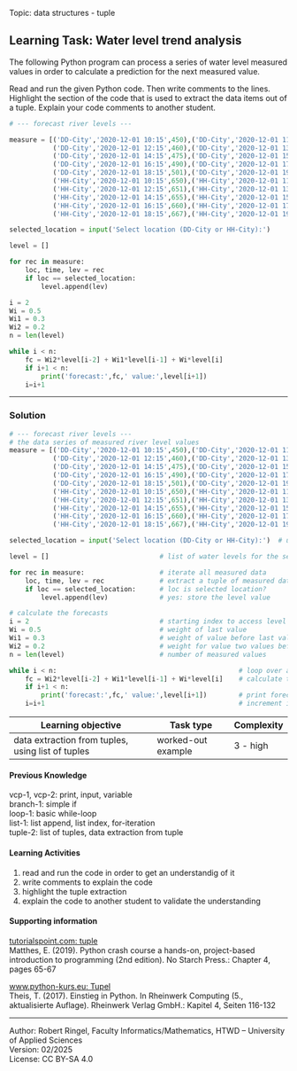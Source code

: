 Topic: data structures - tuple

## Learning Task: Water level trend analysis

The following Python program can process a series of water level measured values in order to calculate a prediction for the next measured value.

Read and run the given Python code. Then write comments to the lines. Highlight the section of the code that is used to extract the data items out of a tuple.
Explain your code comments to another student.

``` python
# --- forecast river levels ---

measure = [('DD-City','2020-12-01 10:15',450),('DD-City','2020-12-01 11:15',455),
		   ('DD-City','2020-12-01 12:15',460),('DD-City','2020-12-01 13:15',470),
		   ('DD-City','2020-12-01 14:15',475),('DD-City','2020-12-01 15:15',485),
		   ('DD-City','2020-12-01 16:15',490),('DD-City','2020-12-01 17:15',500),
		   ('DD-City','2020-12-01 18:15',501),('DD-City','2020-12-01 19:15',503),
		   ('HH-City','2020-12-01 10:15',650),('HH-City','2020-12-01 11:15',651),
		   ('HH-City','2020-12-01 12:15',651),('HH-City','2020-12-01 13:15',653),
		   ('HH-City','2020-12-01 14:15',655),('HH-City','2020-12-01 15:15',657),
		   ('HH-City','2020-12-01 16:15',660),('HH-City','2020-12-01 17:15',663),
		   ('HH-City','2020-12-01 18:15',667),('HH-City','2020-12-01 19:15',670)]

selected_location = input('Select location (DD-City or HH-City):')

level = []

for rec in measure:
	loc, time, lev = rec
	if loc == selected_location:
		level.append(lev)

i = 2
Wi = 0.5
Wi1 = 0.3
Wi2 = 0.2
n = len(level)

while i < n:
	fc = Wi2*level[i-2] + Wi1*level[i-1] + Wi*level[i]
	if i+1 < n:
		print('forecast:',fc,' value:',level[i+1]) 	
	i=i+1
```

---------------------------------------

### Solution

``` python
# --- forecast river levels ---
# the data series of measured river level values
measure = [('DD-City','2020-12-01 10:15',450),('DD-City','2020-12-01 11:15',455),
		   ('DD-City','2020-12-01 12:15',460),('DD-City','2020-12-01 13:15',470),
		   ('DD-City','2020-12-01 14:15',475),('DD-City','2020-12-01 15:15',485),
		   ('DD-City','2020-12-01 16:15',490),('DD-City','2020-12-01 17:15',500),
		   ('DD-City','2020-12-01 18:15',501),('DD-City','2020-12-01 19:15',503),
		   ('HH-City','2020-12-01 10:15',650),('HH-City','2020-12-01 11:15',651),
		   ('HH-City','2020-12-01 12:15',651),('HH-City','2020-12-01 13:15',653),
		   ('HH-City','2020-12-01 14:15',655),('HH-City','2020-12-01 15:15',657),
		   ('HH-City','2020-12-01 16:15',660),('HH-City','2020-12-01 17:15',663),
		   ('HH-City','2020-12-01 18:15',667),('HH-City','2020-12-01 19:15',670)]

selected_location = input('Select location (DD-City or HH-City):')  # user selects one location

level = []                            # list of water levels for the selected location

for rec in measure:                   # iterate all measured data
	loc, time, lev = rec              # extract a tuple of measured data <<<<<<<
	if loc == selected_location:      # loc is selected location?
		level.append(lev)             # yes: store the level value

# calculate the forecasts
i = 2                                 # starting index to access level values
Wi = 0.5                              # weight of last value
Wi1 = 0.3                             # weight of value before last value
Wi2 = 0.2                             # weight for value two values before the last one
n = len(level)                        # number of measured values

while i < n:                                              # loop over all level data     
	fc = Wi2*level[i-2] + Wi1*level[i-1] + Wi*level[i]    # calculate the next forecast value
	if i+1 < n:
		print('forecast:',fc,' value:',level[i+1]) 	      # print forecast and related real value
	i=i+1                                                 # increment index
```

| **Learning objective**                         | **Task type**   | **Complexity** |
| ---------------------------------------------- | --------------- | -------------- |
| data extraction from tuples, using list of tuples | worked-out example | 3 - high       |  

#### Previous Knowledge

vcp-1, vcp-2: print, input, variable  
branch-1: simple if  
loop-1: basic while-loop  
list-1: list append, list index, for-iteration  
tuple-2: list of tuples, data extraction from tuple  

#### Learning Activities

1) read and run the code in order to get an understandig of it
2) write comments to explain the code
3) highlight the tuple extraction
4) explain the code to another student to validate the understanding

#### Supporting information

[tutorialspoint.com: tuple](https://www.tutorialspoint.com/python/python_tuples.htm)  
Matthes, E. (2019). Python crash course a hands-on, project-based introduction to programming (2nd edition). No Starch Press.: Chapter 4, pages 65-67  

[www.python-kurs.eu: Tupel](https://www.python-kurs.eu/python3_sequentielle_datentypen.php)  
Theis, T. (2017). Einstieg in Python. In Rheinwerk Computing (5., aktualisierte Auflage). Rheinwerk Verlag GmbH.: Kapitel 4, Seiten 116-132

---------------------------------------
Author: Robert Ringel, Faculty Informatics/Mathematics, HTWD – University of Applied Sciences  
Version: 02/2025  
License: CC BY-SA 4.0
